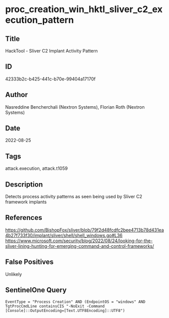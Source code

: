 # proc_creation_win_hktl_sliver_c2_execution_pattern

## Title
HackTool - Sliver C2 Implant Activity Pattern

## ID
42333b2c-b425-441c-b70e-99404a17170f

## Author
Nasreddine Bencherchali (Nextron Systems), Florian Roth (Nextron Systems)

## Date
2022-08-25

## Tags
attack.execution, attack.t1059

## Description
Detects process activity patterns as seen being used by Sliver C2 framework implants

## References
https://github.com/BishopFox/sliver/blob/79f2d48fcdfc2bee4713b78d431ea4b27f733f30/implant/sliver/shell/shell_windows.go#L36
https://www.microsoft.com/security/blog/2022/08/24/looking-for-the-sliver-lining-hunting-for-emerging-command-and-control-frameworks/

## False Positives
Unlikely

## SentinelOne Query
```
EventType = "Process Creation" AND (EndpointOS = "windows" AND TgtProcCmdLine containsCIS "-NoExit -Command [Console]::OutputEncoding=[Text.UTF8Encoding]::UTF8")

```